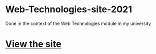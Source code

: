 # Web-Technologies-site-2021
Done in the context of the Web Technologies module in my university

# [**View the site**](https://yeshey.github.io/Web-Technologies-site-2021/)
